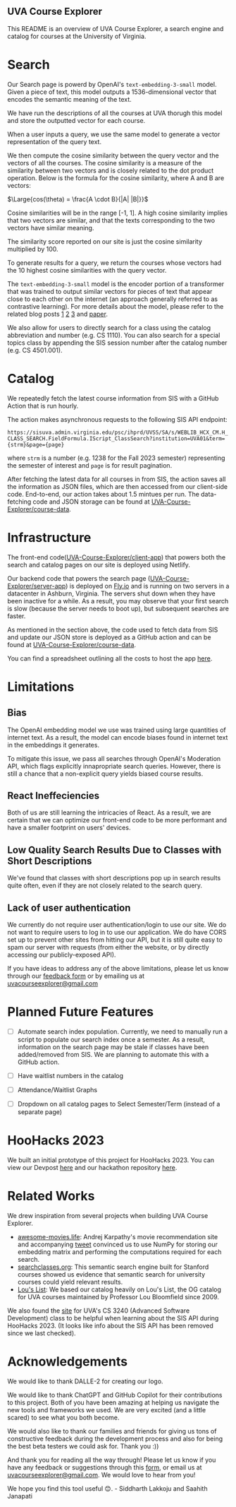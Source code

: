 ## UVA Course Explorer
This README is an overview of UVA Course Explorer, a search engine and catalog for courses at the University of Virginia.

# Search
Our Search page is powerd by OpenAI's `text-embedding-3-small` model. Given a piece of text, this model outputs a 1536-dimensional vector that encodes the semantic meaning of the text.

We have run the descriptions of all the courses at UVA thorugh this model and store the outputted vector for each course.

When a user inputs a query, we use the same model to generate a vector representation of the query text.

We then compute the cosine similarity between the query vector and the vectors of all the courses. The cosine similarity is a measure of the similarity between two vectors and is closely related to the dot product operation. Below is the formula for the cosine similarity, where A and B are vectors:

$\Large{cos(\theta) = \frac{A \cdot B}{|A| |B|}}$


Cosine similarities will be in the range [-1, 1]. A high cosine similarity implies that two vectors are similar, and that the texts corresponding to the two vectors have similar meaning.

 The similarity score reported on our site is just the cosine similarity multiplied by 100.

To generate results for a query, we return the courses whose vectors had the 10 highest cosine similarities with the query vector.


The `text-embedding-3-small` model is the encoder portion of a transformer that was trained to output similar vectors for pieces of text that appear close to each other on the internet (an approach generally referred to as contrastive learning). For more details about the model, please refer to the related blog posts [1](https://openai.com/blog/introducing-text-and-code-embeddings) [2](https://openai.com/blog/new-and-improved-embedding-model) [3](https://openai.com/index/new-embedding-models-and-api-updates/) and [paper](https://cdn.openai.com/papers/Text_and_Code_Embeddings_by_Contrastive_Pre_Training.pdf).



We also allow for users to directly search for a class using the catalog abbreviation and number (e.g. CS 1110). You can also search for a special topics class by appending the SIS session number after the catalog number (e.g. CS 4501.001).



# Catalog
We repeatedly fetch the latest course information from SIS with a GitHub Action that is run hourly.

The action makes asynchronous requests to the following SIS API endpoint:

```https://sisuva.admin.virginia.edu/psc/ihprd/UVSS/SA/s/WEBLIB_HCX_CM.H_CLASS_SEARCH.FieldFormula.IScript_ClassSearch?institution=UVA01&term={strm}&page={page}```

where `strm` is a number (e.g. 1238 for the Fall 2023 semester) representing the semester of interest and `page` is for result pagination.

After fetching the latest data for all courses in from SIS, the action saves all the information as JSON files, which are then accessed from our client-side code. End-to-end, our action takes about 1.5 mintues per run. The data-fetching code and JSON storage can be found at [UVA-Course-Explorer/course-data](https://github.com/UVA-Course-Explorer/course-data). 


# Infrastructure
The front-end code([UVA-Course-Explorer/client-app](https://github.com/UVA-Course-Explorer/client-app)) that powers both the search and catalog pages on our site is deployed using Netlify.

Our backend code that powers the search page ([UVA-Course-Explorer/server-app](https://github.com/UVA-Course-Explorer/server-app)) is deployed on [Fly.io](https://fly.io/) and is running on two servers in a datacenter in Ashburn, Virginia. The servers shut down when they have been inactive for a while. As a result, you may observe that your first search is slow (because the server needs to boot up), but subsequent searches are faster.

As mentioned in the section above, the code used to fetch data from SIS and update our JSON store is deployed as a GitHub action and can be found at [UVA-Course-Explorer/course-data](https://github.com/UVA-Course-Explorer/course-data).

You can find a spreadsheet outlining all the costs to host the app [here](https://docs.google.com/spreadsheets/d/1I0adoa030sOMjLiRc6OIMzG5uPjK9DYZ31nS11M2o3U/edit?usp=sharing). 

# Limitations
## Bias
The OpenAI embedding model we use was trained using large quantities of internet text. As a result, the model can encode biases found in internet text in the embeddings it generates.

To mitigate this issue, we pass all searches through OpenAI's Moderation API, which flags explicitly innapropriate search queries. However, there is still a chance that a non-explicit query yields biased course results.



## React Ineffeciencies
Both of us are still learning the intricacies of React. As a result, we are certain that we can optimize our front-end code to be more performant and have a smaller footprint on users' devices.


## Low Quality Search Results Due to Classes with Short Descriptions
We've found that classes with short descriptions pop up in search results quite often, even if they are not closely related to the search query.


## Lack of user authentication
We currently do not require user authentication/login to use our site. We do not want to require users to log in to use our application. We do have CORS set up to prevent other sites from hitting our API, but it is still quite easy to spam our server with requests (from either the website, or by directly accessing our publicly-exposed API).


If you have ideas to address any of the above limitations, please let us know through our [feedback form](https://forms.gle/Jq2di8Zji4tDNKZF8) or by emailing us at uvacourseexplorer@gmail.com


# Planned Future Features
- [ ] Automate search index population. Currently, we need to manually run a script to populate our search index once a semester. As a result, information on the search page may be stale if classes have been added/removed from SIS. We are planning to automate this with a GitHub action.
- [ ] Have waitlist numbers in the catalog
- [ ] Attendance/Waitlist Graphs
- [ ] Dropdown on all catalog pages to Select Semester/Term (instead of a separate page)


# HooHacks 2023
We built an initial prototype of this project for HooHacks 2023. You can view our Devpost [here](https://devpost.com/software/uva-course-explorer) and our hackathon repository [here](https://github.com/sidlakkoju/UVA-Course-Explorer).


# Related Works
We drew inspiration from several projects when building UVA Course Explorer.


- [awesome-movies.life](https://t.co/l6uyNmrXmu): Andrej Karpathy's movie recommendation site and accompanying [tweet](https://twitter.com/karpathy/status/1647374645316968449?lang=en) convinced us to use NumPy for storing our embedding matrix and performing the computations required for each search.
- [searchclasses.org](https://www.searchclasses.org/): This semantic search engine built for Stanford courses showed us evidence that semantic search for university courses could yield relevant results.
- [Lou's List](https://louslist.org/): We based our catalog heavily on Lou's List, the OG catalog for UVA courses maintained by Professor Lou Bloomfield since 2009.


We also found the [site](https://f22.cs3240.org/) for UVA's CS 3240 (Advanced Software Development) class to be helpful when learning about the SIS API during HooHacks 2023. (It looks like info about the SIS API has been removed since we last checked).



# Acknowledgements
We would like to thank DALLE-2 for creating our logo.

We would like to thank ChatGPT and GitHub Copilot for their contributions to this project. Both of you have been amazing at helping us navigate the new tools and frameworks we used. We are very excited (and a little scared) to see what you both become. 

We would also like to thank our families and friends for giving us tons of constructive feedback during the development process and also for being the best beta testers we could ask for. Thank you :)) 

And thank you for reading all the way through! Please let us know if you have any feedback or suggestions through this [form](https://forms.gle/Jq2di8Zji4tDNKZF8), or email us at uvacourseexplorer@gmail.com. We would love to hear from you! 

We hope you find this tool useful 😊. - Siddharth Lakkoju and Saahith Janapati
